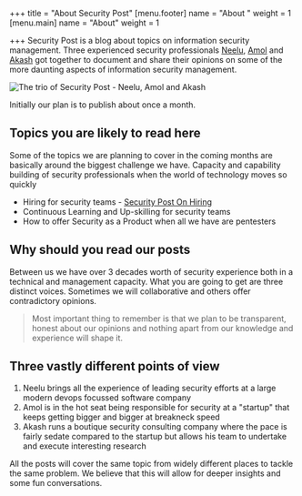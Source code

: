 +++
title = "About Security Post"
[menu.footer]
name = "About "
weight = 1
[menu.main]
name = "About"
weight = 1

+++
Security Post is a blog about topics on information security management. Three experienced security professionals [Neelu](https://securitypost.in/author/neelu-tripathi/ "About Neelu"), [Amol](https://securitypost.in/author/amol-naik/ "About Amol") and [Akash](https://securitypost.in/author/akash-mahajan/ "About Akash") got together to document and share their opinions on some of the more daunting aspects of information security management.

![The trio of Security Post - Neelu, Amol and Akash](/images/security-post-trio.jpg "The trio of Security Post - Neelu, Amol and Akash")

Initially our plan is to publish about once a month.

## Topics you are likely to read here

Some of the topics we are planning to cover in the coming months are basically around the biggest challenge we have. Capacity and capability building of security professionals when the world of technology moves so quickly

* Hiring for security teams - [Security Post On Hiring](https://securitypost.in/categories/on-hiring/)
* Continuous Learning and Up-skilling for security teams
* How to offer Security as a Product when all we have are pentesters

## Why should you read our posts

Between us we have over 3 decades worth of security experience both in a technical and management capacity. What you are going to get are three distinct voices. Sometimes we will collaborative and others offer contradictory opinions.

> Most important thing to remember is that we plan to be transparent, honest about our opinions and nothing apart from our knowledge and experience will shape it.

## Three vastly different points of view

1. Neelu brings all the experience of leading security efforts at a large modern devops focussed software company
2. Amol is in the hot seat being responsible for security at a "startup" that keeps getting bigger and bigger at breakneck speed
3. Akash runs a boutique security consulting company where the pace is fairly sedate compared to the startup but allows his team to undertake and execute interesting research 

All the posts will cover the same topic from widely different places to tackle the same problem. We believe that this will allow for deeper insights and some fun conversations.  